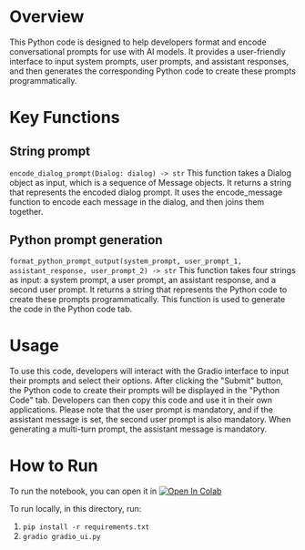 # Overview
This Python code is designed to help developers format and encode conversational prompts for use with AI models. It provides a user-friendly interface to input system prompts, user prompts, and assistant responses, and then generates the corresponding Python code to create these prompts programmatically.
# Key Functions
## String prompt
`encode_dialog_prompt(Dialog: dialog) -> str`
This function takes a Dialog object as input, which is a sequence of Message objects. It returns a string that represents the encoded dialog prompt. It uses the encode_message function to encode each message in the dialog, and then joins them together.
## Python prompt generation
`format_python_prompt_output(system_prompt, user_prompt_1, assistant_response, user_prompt_2) -> str`
This function takes four strings as input: a system prompt, a user prompt, an assistant response, and a second user prompt. It returns a string that represents the Python code to create these prompts programmatically. This function is used to generate the code in the Python code tab.
# Usage
To use this code, developers will interact with the Gradio interface to input their prompts and select their options. After clicking the "Submit" button, the Python code to create their prompts will be displayed in the "Python Code" tab. Developers can then copy this code and use it in their own applications.
Please note that the user prompt is mandatory, and if the assistant message is set, the second user prompt is also mandatory. When generating a multi-turn prompt, the assistant message is mandatory.
# How to Run
To run the notebook, you can open it in <a href="https://colab.research.google.com/github/varunfb/llama-recipes/blob/main/tools/prompt_generator/prompt_sample.ipynb"><img data-canonical-src="https://colab.research.google.com/assets/colab-badge.svg" alt="Open In Colab" src="https://camo.githubusercontent.com/f5e0d0538a9c2972b5d413e0ace04cecd8efd828d133133933dfffec282a4e1b/68747470733a2f2f636f6c61622e72657365617263682e676f6f676c652e636f6d2f6173736574732f636f6c61622d62616467652e737667"></a>

To run locally, in this directory, run:
1. `pip install -r requirements.txt`
2. `gradio gradio_ui.py` 
